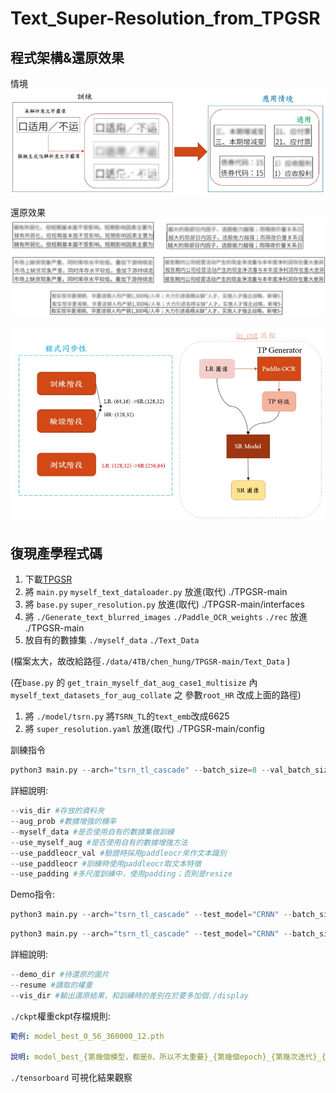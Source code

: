 # Text_Super-Resolution_from_TPGSR

## 程式架構&還原效果

情境
![image](https://github.com/hung334/Text_Super-Resolution_from_TPGSR/blob/main/%E5%9C%96%E7%89%87/%E6%83%85%E5%A2%83.jpg)

還原效果
![image](https://github.com/hung334/Text_Super-Resolution_from_TPGSR/blob/main/%E5%9C%96%E7%89%87/%E9%82%84%E5%8E%9F%E6%95%88%E6%9E%9C.jpg)

![image](https://github.com/hung334/Text_Super-Resolution_from_TPGSR/blob/main/%E5%9C%96%E7%89%87/%E7%A8%8B%E5%BC%8F%E6%9E%B6%E6%A7%8B.jpg)

## 復現產學程式碼

1. 下載[TPGSR](https://github.com/mjq11302010044/TPGSR)
2. 將 `main.py`  [](http://將main.py)`myself_text_dataloader.py`  放進(取代) ./TPGSR-main
3. 將 `base.py`  [](http://將main.py)`super_resolution.py`  放進(取代) ./TPGSR-main/interfaces
4. 將 `./Generate_text_blurred_images`  [](http://將main.py) `./Paddle_OCR_weights`  `./rec` [](http://將main.py)放進 ./TPGSR-main
5. 放自有的數據集 `./myself_data`  `./Text_Data`

(檔案太大，故改給路徑`./data/4TB/chen_hung/TPGSR-main/Text_Data` )

(在`base.py` 的 `get_train_myself_dat_aug_case1_multisize` 內 `myself_text_datasets_for_aug_collate` 之 參數`root_HR` 改成上面的路徑)

1. 將 `./model/tsrn.py`  將`TSRN_TL`的`text_emb`改成6625
2. 將 `super_resolution.yaml`    放進(取代) ./TPGSR-main/config

訓練指令

```python
python3 main.py --arch="tsrn_tl_cascade" --batch_size=8 --val_batch_size=32 --mask --use_distill --gradient --sr_share --stu_iter=1 --vis_dir='train_part1'  --use_paddleocr_val --myself_data --use_paddleocr --use_myself_aug --use_padding --aug_prob=0.9 
```

詳細說明:

```python
--vis_dir #存放的資料夾
--aug_prob #數據增強的機率
--myself_data #是否使用自有的數據集做訓練
--use_myself_aug #是否使用自有的數據增強方法
--use_paddleocr_val #驗證時採用paddleocr來作文本識別
--use_paddleocr #訓練時使用paddleocr取文本特徵
--use_padding #多尺度訓練中，使用padding；否則是resize
```

Demo指令:

```python
python3 main.py --arch="tsrn_tl_cascade" --test_model="CRNN" --batch_size=1 --sr_share --gradient --demo --stu_iter=1 --vis_dir='./display/LR_b5_multi_pad_no_refine' --mask --resume='./ckpt/vis_TPGSR-TSRN_paddle_parse_resize_myself_display_aug_no_pretrain_multisize_padding_valbs/model_best_0_11_48800_20.pth' --demo_dir='./test_datasets_demo/LR_b5'
```

```python
python3 main.py --arch="tsrn_tl_cascade" --test_model="CRNN" --batch_size=1 --sr_share --gradient --demo --stu_iter=1 --vis_dir='./display/test_real' --mask --resume='./ckpt/train_add_redstamp_new_val_resize/model_best_0_4_15400_18.pth' --demo_dir='./demo_img/real_image'
```

詳細說明:

```python
--demo_dir #待還原的圖片
--resume #讀取的權重
--vis_dir #輸出還原結果，和訓練時的差別在於要多加個./display
```

`./ckpt`權重ckpt存檔規則:

```yaml
範例: model_best_0_56_360000_12.pth

說明: model_best_{第幾個模型，都是0，所以不太重要}_{第幾個epoch}_{第幾次迭代}_{驗證集的文本辨識準確率}.pth
```

`./tensorboard` 可視化結果觀察

